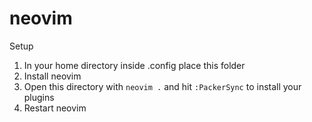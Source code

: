 # neovim

Setup

1. In your home directory inside .config place this folder
2. Install neovim
3. Open this directory with ```neovim .``` and hit ```:PackerSync``` to install your plugins
4. Restart neovim
